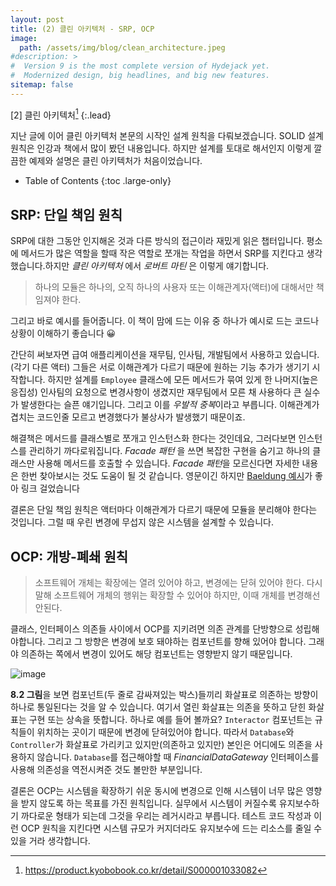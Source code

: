 ```yaml
---
layout: post
title: (2) 클린 아키텍처 - SRP, OCP
image: 
  path: /assets/img/blog/clean_architecture.jpeg
#description: >
#  Version 9 is the most complete version of Hydejack yet.
#  Modernized design, big headlines, and big new features.
sitemap: false
---
```


[2] 클린 아키텍처[^1]
{:.lead}

지난 글에 이어 클린 아키텍처 본문의 시작인 설계 원칙을 다뤄보겠습니다. SOLID 설계 원칙은 인강과 책에서 많이 봤던 내용입니다. 하지만 설계를 토대로 해서인지 이렇게 깔끔한 예제와 설명은 클린 아키텍처가 처음이었습니다.  

- Table of Contents
{:toc .large-only}

## SRP: 단일 책임 원칙

SRP에 대한 그동안 인지해온 것과 다른 방식의 접근이라 재밌게 읽은 챕터입니다. 평소에 메서드가 많은 역할을 할때 작은 역할로 쪼개는 작업을 하면서 SRP를 지킨다고 생각했습니다.하지만 _클린 아키텍처_ 에서 *로버트 마틴* 은 이렇게 얘기합니다.

> 하나의 모듈은 하나의, 오직 하나의 사용자 또는 이해관계자(액터)에 대해서만 책임져야 한다.

그리고 바로 예시를 들어줍니다. 이 책이 맘에 드는 이유 중 하나가 예시로 드는 코드나 상황이 이해하기 좋습니다 😀

간단히 써보자면 급여 애플리케이션을 재무팀, 인사팀, 개발팀에서 사용하고 있습니다.(각기 다른 액터)
그들은 서로 이해관계가 다르기 때문에 원하는 기능 추가가 생기기 시작합니다. 하지만 설계를 `Employee` 클래스에 모든 메서드가 묶여 있게 한 나머지(높은 응집성) 인사팀의 요청으로 변경사항이 생겼지만 재무팀에서 모른 채 사용하다 큰 실수가 발생한다는 슬픈 얘기입니다. 그리고 이를 *우발적 중복*이라고 부릅니다. 이해관계가 겹치는 코드인줄 모르고 변경했다가 불상사가 발생했기 때문이죠. 

해결책은 메서드를 클래스별로 쪼개고 인스턴스화 한다는 것인데요, 그러다보면 인스턴스를 관리하기 까다로워집니다. _Facade 패턴_ 을 쓰면 복잡한 구현을 숨기고 하나의 클래스만 사용해 메서드를 호출할 수 있습니다. *Facade 패턴*을 모르신다면 자세한 내용은 한번 찾아보시는 것도 도움이 될 것 같습니다.
영문이긴 하지만 [Baeldung 예시](https://www.baeldung.com/java-facade-pattern)가 좋아 링크 걸었습니다

결론은 단일 책임 원칙은 액터마다 이해관계가 다르기 때문에 모듈을 분리해야 한다는 것입니다. 그럴 때 우린 변경에 무섭지 않은 시스템을 설계할 수 있습니다.    

## OCP: 개방-폐쇄 원칙

> 소프트웨어 개체는 확장에는 열려 있어야 하고, 변경에는 닫혀 있어야 한다.
> 다시 말해 소프트웨어 개체의 행위는 확장할 수 있어야 하지만, 이때 개체를 변경해선 안된다.

클래스, 인터페이스 의존들 사이에서 OCP를 지키려면 의존 관계를 단방향으로 성립해야합니다. 그리고 그 방향은 변경에 보호 돼야하는 컴포넌트를 향해 있어야 합니다. 그래야 의존하는 쪽에서 변경이 있어도 해당 컴포넌트는 영향받지 않기 때문입니다.

![image](https://github.com/klyhyeon/klyhyeon.github.io/assets/61368705/5fa0aae7-753f-4b14-bec8-95c3346a1916)

**8.2 그림**을 보면 컴포넌트(두 줄로 감싸져있는 박스)들끼리 화살표로 의존하는 방향이 하나로 통일된다는 것을 알 수 있습니다. 여기서 열린 화살표는 의존을 뜻하고 닫힌 화살표는 구현 또는 상속을 뜻합니다.
하나로 예를 들어 볼까요? `Interactor` 컴포넌트는 규칙들이 위치하는 곳이기 때문에 변경에 닫혀있어야 합니다. 따라서 `Database`와 `Controller`가 화살표로 가리키고 있지만(의존하고 있지만) 본인은 어디에도 의존을 사용하지 않습니다.
`Database`를 접근해야할 때 _FinancialDataGateway_ 인터페이스를 사용해 의존성을 역전시켜준 것도 볼만한 부분입니다.

결론은 OCP는 시스템을 확장하기 쉬운 동시에 변경으로 인해 시스템이 너무 많은 영향을 받지 않도록 하는 목표를 가진 원칙입니다. 실무에서 시스템이 커질수록 유지보수하기 까다로운 형태가 되는데 그것을 우리는 레거시라고 부릅니다. 
테스트 코드 작성과 이런 OCP 원칙을 지킨다면 시스템 규모가 커지더라도 유지보수에 드는 리소스를 줄일 수 있을 거라 생각합니다.



[^1]: https://product.kyobobook.co.kr/detail/S000001033082